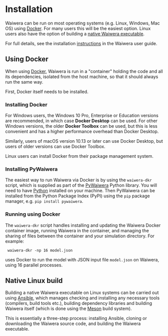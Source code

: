 # Installation

Waiwera can be run on most operating systems (e.g. Linux, Windows, Mac
OS) using [Docker](install.md#using-docker). For many users this will
be the easiest option. Linux users also have the option of building a
[native Waiwera executable](install.md#native-linux-build).

For full details, see the installation
[instructions](https://waiwera.readthedocs.io/en/latest/installation.html)
in the Waiwera user guide.

## Using Docker

When using [Docker](https://www.docker.com/), Waiwera is run in a
"container" holding the code and all its dependencies, isolated from
the host machine, so that it should always run the same way.

First, Docker itself needs to be installed.

### Installing Docker

For Windows users, the Windows 10 Pro, Enterprise or Education
versions are recommended, in which case **Docker Desktop** can be
used. For other Windows versions, the older **Docker Toolbox** can be
used, but this is less convenient and has a higher performance
overhead than Docker Desktop.

Similarly, users of macOS version 10.13 or later can use Docker
Desktop, but users of older versions can use Docker Toolbox.

Linux users can install Docker from their package management system.

### Installing PyWaiwera

The easiest way to run Waiwera via Docker is by using the
`waiwera-dkr` script, which is supplied as part of the
[PyWaiwera](https://pypi.org/project/pywaiwera) Python library. You
will need to have [Python](https://www.python.org/) installed on your
machine. Then PyWaiwera can be installed from the Python Package Index
(PyPI) using the `pip` package manager, e.g. `pip install pywaiwera`.

### Running using Docker

The `waiwera-dkr` script handles installing and updating the Waiwera
Docker container image, running Waiwera in the container, and managing
the sharing of files between the container and your simulation
directory. For example:

     waiwera-dkr -np 16 model.json

uses Docker to run the model with JSON input file `model.json` on
Waiwera, using 16 parallel processes.

## Native Linux build

Building a native Waiwera executable on Linux systems can be carried
out using [Ansible](https://www.ansible.com/), which manages checking
and installing any necessary tools (compilers, build tools etc.),
building dependency libraries and building Waiwera itself (which is
done using the [Meson](https://mesonbuild.com/) build system).

This is essentially a three-step process: installing Ansible, cloning
or downloading the Waiwera source code, and building the Waiwera
executable.


